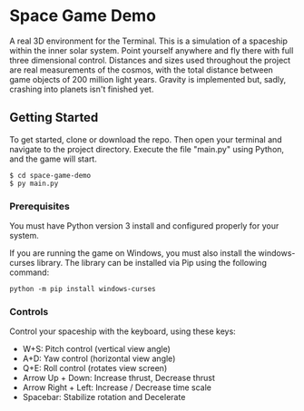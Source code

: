 # Space Game Demo

A real 3D environment for the Terminal. This is a simulation of a spaceship within the inner solar system. Point yourself anywhere and fly there with full three dimensional control. Distances and sizes used throughout the project are real measurements of the cosmos, with the total distance between game objects of 200 million light years. Gravity is implemented but, sadly, crashing into planets isn't finished yet.

## Getting Started

To get started, clone or download the repo. Then open your terminal and navigate to the project directory. Execute the file "main.py" using Python, and the game will start.

```
$ cd space-game-demo
$ py main.py
```

### Prerequisites

You must have Python version 3 install and configured properly for your system.

If you are running the game on Windows, you must also install the windows-curses library. The library can be installed via Pip using the following command:

```
python -m pip install windows-curses
```

### Controls

Control your spaceship with the keyboard, using these keys:
* W+S: Pitch control (vertical view angle)
* A+D: Yaw control (horizontal view angle)
* Q+E: Roll control (rotates view screen)
* Arrow Up + Down: Increase thrust, Decrease thrust
* Arrow Right + Left: Increase / Decrease time scale
* Spacebar: Stabilize rotation and Decelerate
